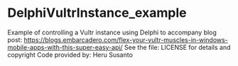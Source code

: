 # DelphiVultrInstance_example

Example of controlling a Vultr instance using Delphi to accompany blog post: https://blogs.embarcadero.com/flex-your-vultr-muscles-in-windows-mobile-apps-with-this-super-easy-api/
See the file: LICENSE for details and copyright
Code provided by: Heru Susanto
